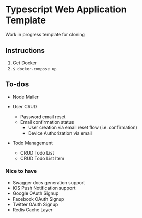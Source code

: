 # Typescript Web Application Template

Work in progress template for cloning

## Instructions

1. Get Docker
2. `$ docker-compose up`

## To-dos

- Node Mailer

- User CRUD
  - Password email reset
  - Email confirmation status
    - User creation via email reset flow (i.e. confirmation)
    - Device Authorization via email

- Todo Management
  - CRUD Todo List
  - CRUD Todo List Item

### Nice to have

- Swagger docs generation support
- iOS Push Notification support
- Google OAuth Signup
- Facebook OAuth Signup
- Twitter OAuth Signup
- Redis Cache Layer
